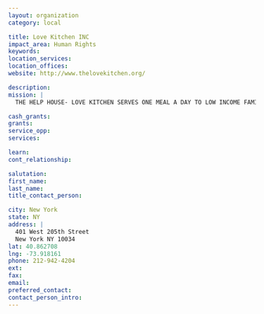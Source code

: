 ```yaml
---
layout: organization
category: local

title: Love Kitchen INC
impact_area: Human Rights
keywords: 
location_services: 
location_offices: 
website: http://www.thelovekitchen.org/

description: 
mission: |
  THE HELP HOUSE- LOVE KITCHEN SERVES ONE MEAL A DAY TO LOW INCOME FAMILIES, SINGLE PARENTS, THE ELDERY, AND THE HOMELESS

cash_grants: 
grants: 
service_opp: 
services: 

learn: 
cont_relationship: 

salutation: 
first_name: 
last_name: 
title_contact_person: 

city: New York
state: NY
address: |
  401 West 205th Street    
  New York NY 10034
lat: 40.862708
lng: -73.918161
phone: 212-942-4204
ext: 
fax: 
email: 
preferred_contact: 
contact_person_intro: 
---
```

